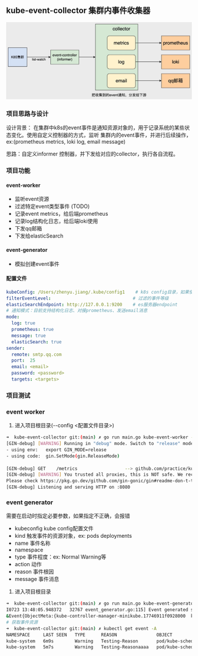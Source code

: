 ## kube-event-collector 集群内事件收集器
![](https://github.com/Kubernetes-Learning-Playground/kube-event-collector/blob/main/image/%E6%B5%81%E7%A8%8B%E5%9B%BE%20(1).jpg?raw=true)
### 项目思路与设计
设计背景：
在集群中k8s的event事件是通知资源对象的，用于记录系统的某些状态变化。使用自定义控制器的方式，监听
集群内的event事件，并进行后续操作，ex:(prometheus metrics, loki log, email message)

思路：自定义informer 控制器，并下发给对应的collector，执行各自流程。
### 项目功能

#### event-worker 
- 监听event资源
- 过滤特定event类型事件 (TODO)
- 记录event metrics，给后端prometheus
- 记录log结构化日志，给后端loki使用
- 下发qq邮箱
- 下发给elasticSearch

#### event-generator
- 模拟创建event事件

#### 配置文件
```yaml
kubeConfig: /Users/zhenyu.jiang/.kube/config1    # k8s config目录，如果使用容器化部署，需要挂载kube config1
filterEventLevel:                               # 过滤的事件等级
elasticSearchEndpoint: http://127.0.0.1:9200    # es服务器endpoint
# 通知模式：目前支持结构化日志、对接prometheus、发送email消息
mode:
  log: true
  prometheus: true
  message: true
  elasticSearch: true  
sender:
  remote: smtp.qq.com
  port:  25
  email: <email>
  password: <password>
  targets: <targets>
```

### 项目测试
### event worker 
1. 进入项目根目录(--config <配置文件目录>)
```bash
➜  kube-event-collector git:(main) ✗ go run main.go kube-event-worker --config ./config.yaml
[GIN-debug] [WARNING] Running in "debug" mode. Switch to "release" mode in production.
- using env:   export GIN_MODE=release
- using code:  gin.SetMode(gin.ReleaseMode)

[GIN-debug] GET    /metrics                  --> github.com/practice/kube-event/pkg/server.PrometheusHandler.func1 (1 handlers)
[GIN-debug] [WARNING] You trusted all proxies, this is NOT safe. We recommend you to set a value.
Please check https://pkg.go.dev/github.com/gin-gonic/gin#readme-don-t-trust-all-proxies for details.
[GIN-debug] Listening and serving HTTP on :8080

```

### event generator
需要在启动时指定必要参数，如果指定不正确，会报错
- kubeconfig kube config配置文件
- kind 触发事件的资源对象，ex: pods deployments
- name 事件名称
- namespace 
- type 事件程度：ex: Normal Warning等
- action 动作
- reason 事件根因 
- message 事件消息

1. 进入项目根目录
```bash
➜  kube-event-collector git:(main) ✗ go run main.go kube-event-generator --kubeconfig ~/.kube/config --kind pods --name kube-controller-manager-minikube --namespace kube-system
I0723 13:48:05.948372   32767 event_generator.go:115] Event generated successfully: 
&Event{ObjectMeta:{kube-controller-manager-minikube.17746911f0928000  kube-system  273659a2-efa3-484d-9404-0524cd869dee 2078909 0 2023-07-23 13:48:05 +0800 CST <nil> <nil> map[] map[] [] [] [{main Update v1 2023-07-23 13:48:05 +0800 CST FieldsV1 {"f:action":{},"f:eventTime":{},"f:firstTimestamp":{},"f:involvedObject":{},"f:lastTimestamp":{},"f:message":{},"f:reason":{},"f:reportingComponent":{},"f:reportingInstance":{},"f:type":{}} }]},InvolvedObject:ObjectReference{Kind:Pod,Namespace:kube-system,Name:kube-controller-manager-minikube,UID:5fdee821-fbb9-4933-8e25-5f34a0a42357,APIVersion:v1,ResourceVersion:2059197,FieldPath:,},Reason:Testing-Reason,Message:Testing-Message,Source:EventSource{Component:,Host:,},FirstTimestamp:2023-07-23 13:48:05 +0800 CST,LastTimestamp:2023-07-23 13:48:05 +0800 CST,Count:0,Type:Warning,EventTime:2023-07-23 13:48:05.942272 +0800 CST,Series:nil,Action:ttt,Related:nil,ReportingController:k8s-event-generator,ReportingInstance:k8s-event-generator,}
# 获取事件资源
➜  kube-event-collector git:(main) ✗ kubectl get event -A
NAMESPACE     LAST SEEN   TYPE      REASON               OBJECT                        MESSAGE
kube-system   6m9s        Warning   Testing-Reason       pod/kube-scheduler-minikube   Testing-Message
kube-system   5m7s        Warning   Testing-Reasonaaaa   pod/kube-scheduler-minikube   Testing-Message
```
